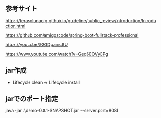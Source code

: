 ## 参考サイト
https://terasolunaorg.github.io/guideline/public_review/Introduction/Introduction.html

https://github.com/amigoscode/spring-boot-fullstack-professional

https://youtu.be/9SGDpanrc8U

https://www.youtube.com/watch?v=Geq60OVyBPg

## jar作成
- Lifecycle clean => Lifecycle install


## jarでのポート指定
java -jar .\demo-0.0.1-SNAPSHOT.jar --server.port=8081
